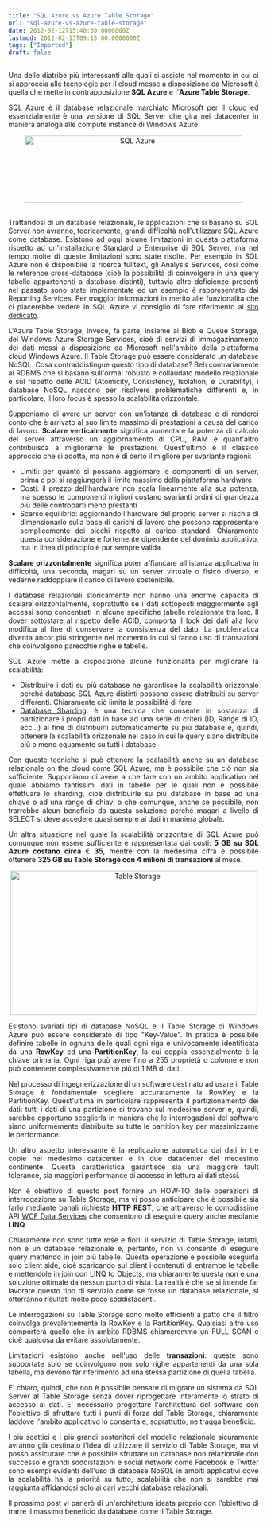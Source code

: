```yaml
---
title: "SQL Azure vs Azure Table Storage"
url: "sql-azure-vs-azure-table-storage"
date: 2012-02-12T15:40:39.0000000Z
lastmod: 2012-02-13T09:15:00.0000000Z
tags: ["Imported"]
draft: false
---
```

<p style="text-align: justify;">Una delle diatribe più interessanti alle quali si assiste nel momento in cui ci si approccia alle tecnologie per il cloud messe a disposizione da Microsoft è quella che mette in contrapposizione <strong>SQL Azure</strong> e l'<strong>Azure Table Storage</strong>.</p>
<p style="text-align: justify;">SQL Azure è il database relazionale marchiato Microsoft per il cloud ed essenzialmente è una versione di SQL Server che gira nei datacenter in maniera analoga alle compute instance di Windows Azure.</p>
<p style="text-align: center;"><img src="/Media/Default/BlogPost/Blog/sql-azure-vs-azure-table-storage/sqlazure_rgb_2.png" alt="SQL Azure" align="middle" width="438" height="135" /><br /><br /></p>
<p style="text-align: justify;">Trattandosi di un database relazionale, le applicazioni che si basano su SQL Server non avranno, teoricamente, grandi difficoltà nell'utilizzare SQL Azure come database. Esistono ad oggi alcune limitazioni in questa piattaforma rispetto ad un'installazione Standard o Enterprise di SQL Server, ma nel tempo molte di queste limitazioni sono state risolte. Per esempio in SQL Azure non è disponibile la ricerca fulltext, gli Analysis Services, così come le reference cross-database (cioè la possibilità di coinvolgere in una query tabelle appartenenti a database distinti), tuttavia altre deficienze presenti nel passato sono state implementate ed un esempio è rappresentato dai Reporting Services. Per maggior informazioni in merito alle funzionalità che ci piacerebbe vedere in SQL Azure vi consiglio di fare riferimento al <a href="http://www.mygreatwindowsazureidea.com/forums/34685-sql-azure-feature-voting" title="SQL Azure Feature Voting" target="_blank">sito dedicato</a>.</p>
<p style="text-align: justify;">L'Azure Table Storage, invece, fa parte, insieme ai Blob e Queue Storage, dei Windows Azure Storage Services, cioè di servizi di immagazinamento dei dati messi a disposizione da Microsoft nell'ambito della piattaforma cloud Windows Azure. Il Table Storage può essere considerato un database NoSQL. Cosa contraddistingue questo tipo di database? Beh contrariamente ai RDBMS che si basano sull'ormai robusto e collaudato modello relazionale e sul rispetto delle ACID (Atomicity, Consistency, Isolation, e Durability), i database NoSQL nascono per risolvere problematiche differenti e, in particolare, il loro focus è spesso la scalabilità orizzontale.</p>
<p style="text-align: justify;">Supponiamo di avere un server con un'istanza di database e di renderci conto che è arrivato al suo limite massimo di prestazioni a causa del carico di lavoro. <strong>Scalare verticalmente</strong> significa aumentare la potenza di calcolo del server attraverso un aggiornamento di CPU, RAM e quant'altro contribuisca a migliorarne le prestazioni. Quest'ultimo è il classico approccio che si adotta, ma non è di certo il migliore per svariante ragioni:</p>
<ul style="text-align: justify;">
<li>Limiti: per quanto si possano aggiornare le componenti di un server, prima o poi si raggiungerà il limite massimo della piattaforma hardware</li>
<li>Costi: il prezzo dell'hardware non scala linearmente alla sua potenza, ma spesso le componenti migliori costano svarianti ordini di grandezza più delle controparti meno prestanti</li>
<li>Scarso equilibrio: aggiornando l'hardware del proprio server si rischia di dimensionarlo sulla base di carichi di lavoro che possono rappresentare semplicemente dei picchi rispetto al carico standard. Chiaramente questa considerazione è fortemente dipendente del dominio applicativo, ma in linea di principio è pur sempre valida</li>
</ul>
<p style="text-align: justify;"><strong>Scalare orizzontalmente</strong> significa poter affiancare all'istanza applicativa in difficoltà, una seconda, magari su un server virtuale o fisico diverso, e vederne raddoppiare il carico di lavoro sostenibile.</p>
<p style="text-align: justify;">I database relazionali storicamente non hanno una enorme capacità di scalare orizzontalmente, soprattutto se i dati sottoposti maggiormente agli accessi sono concentrati in alcune specifiche tabelle relazionate tra loro. Il dover sottostare al rispetto delle ACID, comporta il lock dei dati alla loro modifica al fine di conservare la consistenza del dato. La problematica diventa ancor più stringente nel momento in cui si fanno uso di transazioni che coinvolgono parecchie righe e tabelle.</p>
<p style="text-align: justify;">SQL Azure mette a disposizione alcune funzionalità per migliorare la scalabilità:</p>
<ul style="text-align: justify;">
<li>Distribuire i dati su più database ne garantisce la scalabilità orizzonale perché database SQL Azure distinti possono essere distribuiti su server differenti. Chiaramente ciò limita la possibilità di fare</li>
<li><a href="http://social.technet.microsoft.com/wiki/contents/articles/how-to-shard-with-sql-azure.aspx" title="SQL Azure Sharding" target="_blank">Database Sharding</a>: è una tecnica che consente in sostanza di partizionare i propri dati in base ad una serie di criteri (ID, Range di ID, ecc...) al fine di distribuirli automaticamente su più database e, quindi, ottenere la scalabilità orizzonale nel caso in cui le query siano distribuite più o meno equamente su tutti i database</li>
</ul>
<p style="text-align: justify;">Con queste tecniche si può ottenere la scalabilità anche su un database relazionale on the cloud come SQL Azure, ma è possibile che ciò non sia sufficiente. Supponiamo di avere a che fare con un ambito applicativo nel quale abbiamo tantissimi dati in tabelle per le quali non è possibile effettuare lo sharding, cioè distribuirle su più database in base ad una chiave o ad una range di chiavi o che comunque, anche se possibile, non trarrebbe alcun beneficio da questa soluzione perché magari a livello di SELECT si deve accedere quasi sempre ai dati in maniera globale.</p>
<p style="text-align: justify;">Un altra situazione nel quale la scalabilità orizzontale di SQL Azure può comunque non essere sufficiente è rappresentata dai costi: <strong>5 GB su SQL Azure costano circa € 35</strong>, mentre con la medesima cifra è possibile ottenere <strong>325 GB su Table Storage con 4 milioni di transazioni</strong> al mese.</p>
<p style="text-align: center;"><img src="/Media/Default/BlogPost/Blog/sql-azure-vs-azure-table-storage/Table-Storage.png" alt="Table Storage" align="middle" width="497" height="290" /></p>
<p style="text-align: justify;">Esistono svariati tipi di database NoSQL e il Table Storage di Windows Azure può essere considerato di tipo "Key-Value". In pratica è possibile definire tabelle in ognuna delle quali ogni riga è univocamente identificata da una <strong>RowKey</strong> ed una <strong>PartitionKey</strong>, la cui coppia essenzialmente è la chiave primaria. Ogni riga può avere fino a 255 proprietà o colonne e non può contenere complessivamente più di 1 MB di dati.</p>
<p style="text-align: justify;">Nel processo di ingegnerizzazione di un software destinato ad usare il Table Storage è fondamentale scegliere accuratamente la RowKey e la PartitionKey. Quest'ultima in particolare rappresenta il partizionamento dei dati: tutti i dati di una partizione si trovano sul medesimo server e, quindi, sarebbe opportuno sceglierla in maniera che le interrogazioni del software siano uniformemente distribuite su tutte le partition key per massimizzarne le performance.</p>
<p style="text-align: justify;">Un altro aspetto interessante è la replicazione automatica dai dati in tre copie nel medesimo datacenter e in due datacenter del medesimo continente. Questa caratteristica garantisce sia una maggiore fault tolerance, sia maggiori performance di accesso in lettura ai dati stessi.</p>
<p style="text-align: justify;">Non è obiettivo di questo post fornire un HOW-TO delle operazioni di interrogazione su Table Storage, ma vi posso anticipare che è possibile sia farlo mediante banali richieste <strong>HTTP REST</strong>, che attraverso le comodissime API <a href="http://msdn.microsoft.com/en-us/library/dd179445.aspx" target="_blank">WCF Data Services</a> che consentono di eseguire query anche mediante <strong>LINQ</strong>.</p>
<p style="text-align: justify;">Chiaramente non sono tutte rose e fiori: il servizio di Table Storage, infatti, non è un database relazionale e, pertanto, non vi consente di eseguire query mettendo in join più tabelle. Questa operazione è possibile eseguirla solo client side, cioè scaricando sul client i contenuti di entrambe le tabelle e mettendole in join con LINQ to Objects, ma chiaramente questa non è una soluzione ottimale da nessun punto di vista. La realtà è che se si intende far lavorare questo tipo di servizio come se fosse un database relazionale, si otterranno risultati molto poco soddisfacenti.</p>
<p style="text-align: justify;">Le interrogazioni su Table Storage sono molto efficienti a patto che il filtro coinvolga prevalentemente la RowKey e la PartitionKey. Qualsiasi altro uso comporterà quello che in ambito RDBMS chiameremmo un FULL SCAN e cioè qualcosa da evitare assolutamente.</p>
<p style="text-align: justify;">Limitazioni esistono anche nell'uso delle <strong>transazioni</strong>: queste sono supportate solo se coinvolgono non solo righe appartenenti da una sola tabella, ma devono far riferimento ad una stessa partizione di quella tabella.</p>
<p style="text-align: justify;">E' chiaro, quindi, che non è possibile pensare di migrare un sistema da SQL Server al Table Storage senza dover riprogettare interamente lo strato di accesso ai dati. E' necessario progettare l'architettura del software con l'obiettivo di sfruttare tutti i punti di forza del Table Storage, chiaramente laddove l'ambito applicativo lo consenta e, soprattutto, ne tragga beneficio.</p>
<p style="text-align: justify;">I più scettici e i più grandi sostenitori del modello relazionale sicuramente avranno già cestinato l'idea di utilizzare il servizio di Table Storage, ma vi posso assicurare che è possibile sfruttare un database non relazionale con successo e grandi soddisfazioni e social network come Facebook e Twitter sono esempi evidenti dell'uso di database NoSQL in ambiti applicativi dove la scalabilità ha la priorità su tutto, scalabilità che non si sarebbe mai raggiunta affidandosi solo ai cari vecchi database relazionali.</p>
<p style="text-align: justify;">Il prossimo post vi parlerò di un'architettura ideata proprio con l'obiettivo di trarre il massimo beneficio da database come il Table Storage.</p>